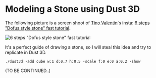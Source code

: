 Modeling a Stone using Dust 3D
========================
The following picture is a screen shoot of [Tino Valentin](https://www.instagram.com/tino_copic/)'s insta: [6 steps "Dofus style stone" fast tutorial](https://www.instagram.com/p/6ADgSCLnJL/?taken-by=tino_copic).  

![6 steps "Dofus style stone" fast tutorial](https://github.com/huxingyi/dust3d/blob/poc/docs/make_stone/6-steps-dofus-style-stone-fast-tutorial-screenshot.png?raw=true "6 steps Dofus style stone fast tutorial")  

It's a perfect guide of drawing a stone, so I will steal this idea and try to replicate in Dust 3D.

```
./dust3d -add cube w:1 d:0.7 h:0.5 -scale f:0 e:0 a:0.2 -show
```

(TO BE CONTINUED..)
